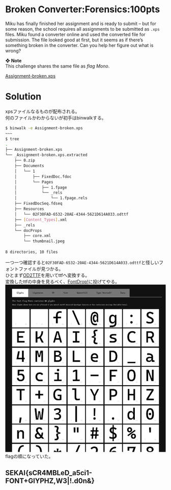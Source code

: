 # Broken Converter:Forensics:100pts
Miku has finally finished her assignment and is ready to submit – but for some reason, the school requires all assignments to be submitted as `.xps` files. Miku found a converter online and used the converted file for submission. The file looked good at first, but it seems as if there’s something broken in the converter. Can you help her figure out what is wrong?  

**❖ Note**  
This challenge shares the same file as *flag Mono*.  

[Assignment-broken.xps](Assignment-broken.xps)  

# Solution
xpsファイルなるものが配布される。  
何のファイルかわからないが初手はbinwalkする。  
```bash
$ binwalk -e Assignment-broken.xps
~~~
$ tree
.
├── Assignment-broken.xps
└── _Assignment-broken.xps.extracted
    ├── 0.zip
    ├── Documents
    │   └── 1
    │       ├── FixedDoc.fdoc
    │       └── Pages
    │           ├── 1.fpage
    │           └── _rels
    │               └── 1.fpage.rels
    ├── FixedDocSeq.fdseq
    ├── Resources
    │   └── 02F30FAD-6532-20AE-4344-5621D614A033.odttf
    ├── [Content_Types].xml
    ├── _rels
    └── docProps
        ├── core.xml
        └── thumbnail.jpeg

8 directories, 10 files
```
一つ一つ確認すると`02F30FAD-6532-20AE-4344-5621D614A033.odttf`と怪しいフォントファイルが見つかる。  
ひとまず[OD2TTF](https://www.vector.co.jp/soft/winnt/writing/se499965.html)を用いてttfへ変換する。  
変換したttfの中身を見るべく、[FontDrop!](https://fontdrop.info/)に投げてやる。  
![flag.png](images/flag.png)  
flagの順になっていた。  

## SEKAI{sCR4MBLeD_a5ci1-FONT+GlYPHZ,W3|!.d0n&}